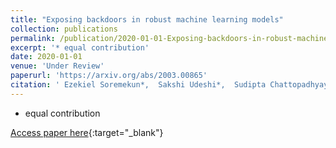 ```yaml
---
title: "Exposing backdoors in robust machine learning models"
collection: publications
permalink: /publication/2020-01-01-Exposing-backdoors-in-robust-machine-learning-models
excerpt: '* equal contribution'
date: 2020-01-01
venue: 'Under Review'
paperurl: 'https://arxiv.org/abs/2003.00865'
citation: ' Ezekiel Soremekun*,  Sakshi Udeshi*,  Sudipta Chattopadhyay, &quot;Exposing backdoors in robust machine learning models.&quot; Under Review, 2020.'
---
```

* equal contribution

[Access paper here](https://arxiv.org/abs/2003.00865){:target="_blank"}
